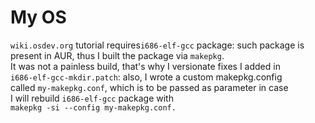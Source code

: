 # My OS

`wiki.osdev.org` tutorial requires`i686-elf-gcc` package: such package is  
present in AUR, thus I built the package via `makepkg`.  
It was not a painless build, that's why I versionate fixes I added in  
`i686-elf-gcc-mkdir.patch`: also, I wrote a custom makepkg.config  
called `my-makepkg.conf`, which is to be passed as parameter in case  
I will rebuild `i686-elf-gcc` package with  
`makepkg -si --config my-makepkg.conf.`


